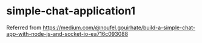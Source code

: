 # simple-chat-application1
Referred from https://medium.com/@noufel.gouirhate/build-a-simple-chat-app-with-node-js-and-socket-io-ea716c093088

